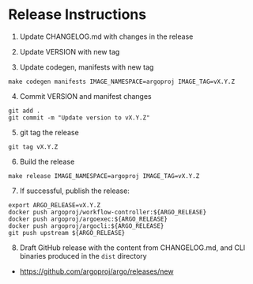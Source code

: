 # Release Instructions

1. Update CHANGELOG.md with changes in the release

2. Update VERSION with new tag

3. Update codegen, manifests with new tag

```
make codegen manifests IMAGE_NAMESPACE=argoproj IMAGE_TAG=vX.Y.Z
```

4. Commit VERSION and manifest changes

```
git add .
git commit -m "Update version to vX.Y.Z"
```

5. git tag the release

```
git tag vX.Y.Z
```

6. Build the release

```
make release IMAGE_NAMESPACE=argoproj IMAGE_TAG=vX.Y.Z
```

7. If successful, publish the release:
```
export ARGO_RELEASE=vX.Y.Z
docker push argoproj/workflow-controller:${ARGO_RELEASE}
docker push argoproj/argoexec:${ARGO_RELEASE}
docker push argoproj/argocli:${ARGO_RELEASE}
git push upstream ${ARGO_RELEASE}
```

8. Draft GitHub release with the content from CHANGELOG.md, and CLI binaries produced in the `dist` directory

* https://github.com/argoproj/argo/releases/new
